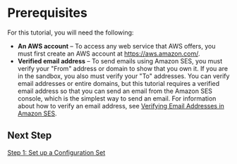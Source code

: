# Prerequisites<a name="event-publishing-cloudwatch-tutorial-prerequisites"></a>

For this tutorial, you will need the following:
+ **An AWS account** – To access any web service that AWS offers, you must first create an AWS account at [https://aws\.amazon\.com/](https://aws.amazon.com/)\.
+ **Verified email address** – To send emails using Amazon SES, you must verify your "From" address or domain to show that you own it\. If you are in the sandbox, you also must verify your "To" addresses\. You can verify email addresses or entire domains, but this tutorial requires a verified email address so that you can send an email from the Amazon SES console, which is the simplest way to send an email\. For information about how to verify an email address, see [Verifying Email Addresses in Amazon SES](verify-email-addresses.md)\.

## Next Step<a name="event-publishing-cloudwatch-tutorial-prerequisites-next-step"></a>

 [Step 1: Set up a Configuration Set](event-publishing-cloudwatch-tutorial-configuration-set.md) 